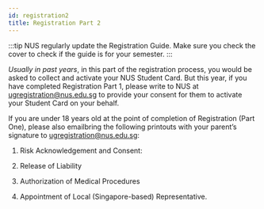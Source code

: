 ```yaml
---
id: registration2
title: Registration Part 2
---
```


:::tip
NUS regularly update the Registration Guide. Make sure you check the cover to check if the guide is for your semester.
:::

*Usually in past years*, in this part of the registration process, you would be asked to collect and activate your NUS Student Card. But this year, if you have completed Registration Part 1, please write to NUS at ugregistration@nus.edu.sg to provide your consent for them to activate your Student Card on your behalf.

If you are under 18 years old at the point of completion of Registration (Part One), please also emailbring the following printouts with your parent’s signature to ugregistration@nus.edu.sg:

1. Risk Acknowledgement and Consent:

1. Release of Liability
1. Authorization of Medical Procedures
1. Appointment of Local (Singapore-based) Representative.


<!--stackedit_data:
eyJoaXN0b3J5IjpbLTE3MzI3NDQ4NCwxNDQ4ODM1MTk5LC05ND
E0MjAyMzRdfQ==
-->